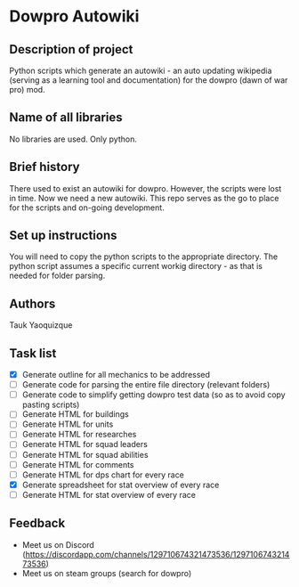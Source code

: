 # Dowpro Autowiki

## Description of project

Python scripts which generate an autowiki - an auto updating wikipedia (serving as a learning tool and documentation) for the dowpro (dawn of war pro) mod. 

## Name of all libraries

No libraries are used. Only python.

## Brief history

There used to exist an autowiki for dowpro. However, the scripts were lost in time. Now we need a new autowiki. This repo serves as the go to place for the scripts and on-going development.

## Set up instructions

You will need to copy the python scripts to the appropriate directory. The python script assumes a specific current workig directory - as that is needed for folder parsing.

## Authors

Tauk
Yaoquizque

## Task list
- [x] Generate outline for all mechanics to be addressed
- [ ] Generate code for parsing the entire file directory (relevant folders)
- [ ] Generate code to simplify getting dowpro test data (so as to avoid copy pasting scripts)
- [ ] Generate HTML for buildings
- [ ] Generate HTML for units
- [ ] Generate HTML for researches
- [ ] Generate HTML for squad leaders
- [ ] Generate HTML for squad abilities
- [ ] Generate HTML for comments
- [ ] Generate HTML for dps chart for every race
- [x] Generate spreadsheet for stat overview of every race
- [ ] Generate HTML for stat overview of every race

## Feedback

- Meet us on Discord (https://discordapp.com/channels/129710674321473536/129710674321473536)
- Meet us on steam groups (search for dowpro)



